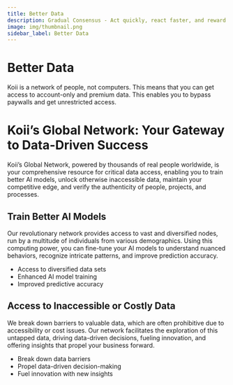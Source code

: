 ```yaml
---
title: Better Data
description: Gradual Consensus - Act quickly, react faster, and reward slowly.
image: img/thumbnail.png
sidebar_label: Better Data
---
```


# Better Data

Koii is a network of people, not computers. This means that you can get access to account-only and premium data. This enables you to bypass paywalls and get unrestricted access.

# Koii’s Global Network: Your Gateway to Data-Driven Success

Koii’s Global Network, powered by thousands of real people worldwide, is your comprehensive resource for critical data access, enabling you to train better AI models, unlock otherwise inaccessible data, maintain your competitive edge, and verify the authenticity of people, projects, and processes.

## Train Better AI Models

Our revolutionary network provides access to vast and diversified nodes, run by a multitude of individuals from various demographics. Using this computing power, you can fine-tune your AI models to understand nuanced behaviors, recognize intricate patterns, and improve prediction accuracy.

- Access to diversified data sets
- Enhanced AI model training
- Improved predictive accuracy

## Access to Inaccessible or Costly Data

We break down barriers to valuable data, which are often prohibitive due to accessibility or cost issues. Our network facilitates the exploration of this untapped data, driving data-driven decisions, fueling innovation, and offering insights that propel your business forward.

- Break down data barriers
- Propel data-driven decision-making
- Fuel innovation with new insights

